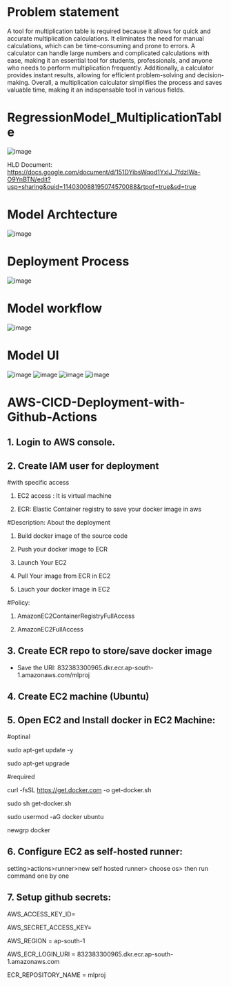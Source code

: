 # Problem statement
A tool for multiplication table is required because it allows for quick and accurate multiplication calculations. It eliminates the need for manual calculations, which can be time-consuming and prone to errors. A calculator can handle large numbers and complicated calculations with ease, making it an essential tool for students, professionals, and anyone who needs to perform multiplication frequently. Additionally, a calculator provides instant results, allowing for efficient problem-solving and decision-making. Overall, a multiplication calculator simplifies the process and saves valuable time, making it an indispensable tool in various fields.  

# RegressionModel_MultiplicationTable
![image](https://github.com/saisubhasish/Multiplation_Table/assets/102937478/9e58da18-5b10-4ee0-9c67-68ce9d236937)

HLD Document: https://docs.google.com/document/d/151DYibsWqod1YxlJ_7fdzIWa-O9YnBTN/edit?usp=sharing&ouid=114030088195074570088&rtpof=true&sd=true 

# Model Archtecture
![image](https://github.com/saisubhasish/Multiplation_Table/assets/102937478/c3ecfd88-fb99-4347-8c5f-0dfcb2d65692)

# Deployment Process
![image](https://github.com/saisubhasish/Multiplation_Table/assets/102937478/dd86bad3-3611-4888-ab81-def81128a985)

# Model workflow
![image](https://github.com/saisubhasish/Multiplation_Table/assets/102937478/2759f2ae-69b2-4dca-a2f9-24cb81d967e8)


# Model UI
![image](https://github.com/saisubhasish/Multiplation_Table/assets/102937478/cba489fd-6ebf-42fc-ab87-745d83460320)
![image](https://github.com/saisubhasish/Multiplation_Table/assets/102937478/c1a890e6-3ea7-40ff-aa3f-3a0e30b046e3)
![image](https://github.com/saisubhasish/Multiplation_Table/assets/102937478/71ff918f-a3e0-4dcd-bc6b-9944f60ababb)
![image](https://github.com/saisubhasish/Multiplation_Table/assets/102937478/c1d7af28-685b-4ff2-90a9-ea6989d20847)

# AWS-CICD-Deployment-with-Github-Actions

## 1. Login to AWS console.
## 2. Create IAM user for deployment

#with specific access

1. EC2 access : It is virtual machine

2. ECR: Elastic Container registry to save your docker image in aws


#Description: About the deployment

1. Build docker image of the source code

2. Push your docker image to ECR

3. Launch Your EC2 

4. Pull Your image from ECR in EC2

5. Lauch your docker image in EC2

#Policy:

1. AmazonEC2ContainerRegistryFullAccess

2. AmazonEC2FullAccess

## 3. Create ECR repo to store/save docker image

- Save the URI: 832383300965.dkr.ecr.ap-south-1.amazonaws.com/mlproj

## 4. Create EC2 machine (Ubuntu)
## 5. Open EC2 and Install docker in EC2 Machine:

#optinal

sudo apt-get update -y

sudo apt-get upgrade

#required

curl -fsSL https://get.docker.com -o get-docker.sh

sudo sh get-docker.sh

sudo usermod -aG docker ubuntu

newgrp docker

## 6. Configure EC2 as self-hosted runner:

setting>actions>runner>new self hosted runner> choose os> then run command one by one

## 7. Setup github secrets:

AWS_ACCESS_KEY_ID=

AWS_SECRET_ACCESS_KEY=

AWS_REGION = ap-south-1

AWS_ECR_LOGIN_URI = 832383300965.dkr.ecr.ap-south-1.amazonaws.com

ECR_REPOSITORY_NAME = mlproj
